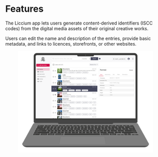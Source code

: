 # Features

The Liccium app lets users generate content-derived identifiers (ISCC codes) from the digital media assets of their original creative works.&#x20;

Users can edit the name and description of the entries, provide basic metadata, and links to licences, storefronts, or other websites. &#x20;

<figure><img src="../.gitbook/assets/Liccium-Laptop.png" alt="" width="563"><figcaption></figcaption></figure>
